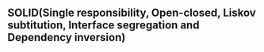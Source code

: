 ## SOLID(Single responsibility, Open-closed, Liskov subtitution, Interface segregation and Dependency inversion)
